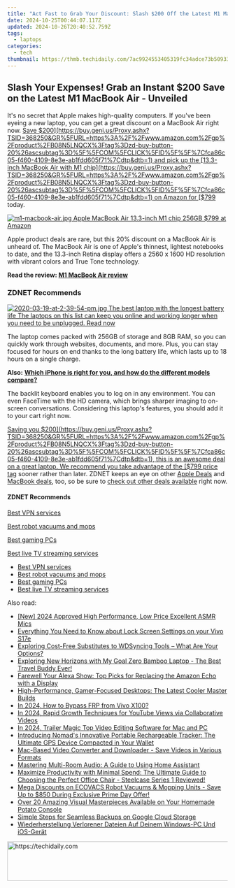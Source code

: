 ```yaml
---
title: "Act Fast to Grab Your Discount: Slash $200 Off the Latest M1 MacBook Air as Featured by ZDNET"
date: 2024-10-25T00:44:07.117Z
updated: 2024-10-26T20:40:52.759Z
tags:
  - laptops
categories:
  - tech
thumbnail: https://thmb.techidaily.com/7ac9924553405319fc34adce73b50933080c4e0b7ab947e877cf6636c606146d.jpg
---
```


## Slash Your Expenses! Grab an Instant $200 Save on the Latest M1 MacBook Air - Unveiled

It's no secret that Apple makes high-quality computers. If you've been eyeing a new laptop, you can get a great discount on a MacBook Air right now. [Save $200](https://buy.geni.us/Proxy.ashx?TSID=368250&GR%5FURL=https%3A%2F%2Fwww.amazon.com%2Fgp%2Fproduct%2FB08N5LNQCX%3Ftag%3Dzd-buy-button-20%26ascsubtag%3D%5F%5FCOM%5FCLICK%5FID%5F%5F%7Cfca86c05-f460-4109-8e3e-ab1fdd605f71%7Cdtp&dtb=1) and pick up the [13.3-inch MacBook Air with M1 chip](https://buy.geni.us/Proxy.ashx?TSID=368250&GR%5FURL=https%3A%2F%2Fwww.amazon.com%2Fgp%2Fproduct%2FB08N5LNQCX%3Ftag%3Dzd-buy-button-20%26ascsubtag%3D%5F%5FCOM%5FCLICK%5FID%5F%5F%7Cfca86c05-f460-4109-8e3e-ab1fdd605f71%7Cdtp&dtb=1) on Amazon for [$799](https://buy.geni.us/Proxy.ashx?TSID=368250&GR%5FURL=https%3A%2F%2Fwww.amazon.com%2Fgp%2Fproduct%2FB08N5LNQCX%3Ftag%3Dzd-buy-button-20%26ascsubtag%3D%5F%5FCOM%5FCLICK%5FID%5F%5F%7Cfca86c05-f460-4109-8e3e-ab1fdd605f71%7Cdtp&dtb=1) today.

[![m1-macbook-air.jpg](https://www.zdnet.com/a/img/resize/81407d652bb212878c6d436f9044a0992f98239d/2022/10/19/ffc7205c-a515-4fc3-b4e1-e8021ee980bb/m1-macbook-air.jpg?auto=webp&fit=crop&height=172.5&width=294) Apple MacBook Air 13.3-inch M1 chip 256GB $799 at Amazon](https://buy.geni.us/Proxy.ashx?TSID=368250&GR%5FURL=https%3A%2F%2Fwww.amazon.com%2Fgp%2Fproduct%2FB08N5LNQCX%3Ftag%3Dzd-buy-button-20%26ascsubtag%3D%5F%5FCOM%5FCLICK%5FID%5F%5F%7Cfca86c05-f460-4109-8e3e-ab1fdd605f71%7Cdtp&dtb=1)

Apple product deals are rare, but this 20% discount on a MacBook Air is unheard of. The MacBook Air is one of Apple's thinnest, lightest notebooks to date, and the 13.3-inch Retina display offers a 2560 x 1600 HD resolution with vibrant colors and True Tone technology.

**Read the review: [M1 MacBook Air review](https://www.zdnet.com/article/m1-macbook-air-long-term-review/)**

### **ZDNET** Recommends

[![2020-03-19-at-2-39-54-pm.jpg](https://www.zdnet.com/a/img/resize/80ba392bacc4388899c436d9acd4d00f04d5645c/2020/03/19/ff6c9504-c35e-4cb6-a83c-f51c18669916/2020-03-19-at-2-39-54-pm.jpg?auto=webp&fit=crop&frame=1&height=238.5&width=459) The best laptop with the longest battery life The laptops on this list can keep you online and working longer when you need to be unplugged.  Read now](https://www.zdnet.com/article/best-battery-life-laptop/)

The laptop comes packed with 256GB of storage and 8GB RAM, so you can quickly work through websites, documents, and more. Plus, you can stay focused for hours on end thanks to the long battery life, which lasts up to 18 hours on a single charge. 

**Also:** [**Which iPhone is right for you, and how do the different models compare?**](https://www.zdnet.com/article/best-iphone/)

The backlit keyboard enables you to log on in any environment. You can even FaceTime with the HD camera, which brings sharper imaging to on-screen conversations. Considering this laptop's features, you should add it to your cart right now.

[Saving you $200](https://buy.geni.us/Proxy.ashx?TSID=368250&GR%5FURL=https%3A%2F%2Fwww.amazon.com%2Fgp%2Fproduct%2FB08N5LNQCX%3Ftag%3Dzd-buy-button-20%26ascsubtag%3D%5F%5FCOM%5FCLICK%5FID%5F%5F%7Cfca86c05-f460-4109-8e3e-ab1fdd605f71%7Cdtp&dtb=1), this is an awesome deal on a great laptop. We recommend you take advantage of the [$799 price tag](https://buy.geni.us/Proxy.ashx?TSID=368250&GR%5FURL=https%3A%2F%2Fwww.amazon.com%2Fgp%2Fproduct%2FB08N5LNQCX%3Ftag%3Dzd-buy-button-20%26ascsubtag%3D%5F%5FCOM%5FCLICK%5FID%5F%5F%7Cfca86c05-f460-4109-8e3e-ab1fdd605f71%7Cdtp&dtb=1) sooner rather than later. ZDNET keeps an eye on other [Apple Deals](https://www.zdnet.com/article/apple-best-holiday-deals-2022/) and [MacBook deals](https://www.zdnet.com/article/best-macbook-deals/), too, so be sure to [check out other deals available](https://www.zdnet.com/article/best-macbook-deals/) right now.

#### **ZDNET** Recommends

[Best VPN services](https://www.zdnet.com/article/best-vpn/ "Best VPN services")

[Best robot vacuums and mops](https://www.zdnet.com/article/best-robot-vacuum-mop/ "Best robot vacuums and mops")

[Best gaming PCs](https://www.zdnet.com/article/best-gaming-pc/ "Best gaming PCs")

[Best live TV streaming services](https://www.zdnet.com/article/best-live-tv-streaming-service/ "Best live TV streaming services")

* [Best VPN services](https://www.zdnet.com/article/best-vpn/ "Best VPN services")
* [Best robot vacuums and mops](https://www.zdnet.com/article/best-robot-vacuum-mop/ "Best robot vacuums and mops")
* [Best gaming PCs](https://www.zdnet.com/article/best-gaming-pc/ "Best gaming PCs")
* [Best live TV streaming services](https://www.zdnet.com/article/best-live-tv-streaming-service/ "Best live TV streaming services")

<ins class="adsbygoogle"
     style="display:block"
     data-ad-format="autorelaxed"
     data-ad-client="ca-pub-7571918770474297"
     data-ad-slot="1223367746"></ins>

<ins class="adsbygoogle"
     style="display:block"
     data-ad-client="ca-pub-7571918770474297"
     data-ad-slot="8358498916"
     data-ad-format="auto"
     data-full-width-responsive="true"></ins>

<span class="atpl-alsoreadstyle">Also read:</span>
<div><ul>
<li><a href="https://fox-cloud.techidaily.com/new-2024-approved-high-performance-low-price-excellent-asmr-mics/"><u>[New] 2024 Approved High Performance, Low Price Excellent ASMR Mics</u></a></li>
<li><a href="https://android-unlock.techidaily.com/everything-you-need-to-know-about-lock-screen-settings-on-your-vivo-s17e-by-drfone-android/"><u>Everything You Need to Know about Lock Screen Settings on your Vivo S17e</u></a></li>
<li><a href="https://win-news.techidaily.com/exploring-cost-free-substitutes-to-wdsyncing-tools-what-are-your-options/"><u>Exploring Cost-Free Substitutes to WDSyncing Tools – What Are Your Options?</u></a></li>
<li><a href="https://hardware-reviews.techidaily.com/exploring-new-horizons-with-my-goal-zero-bamboo-laptop-the-best-travel-buddy-ever/"><u>Exploring New Horizons with My Goal Zero Bamboo Laptop - The Best Travel Buddy Ever!</u></a></li>
<li><a href="https://hardware-reviews.techidaily.com/farewell-your-alexa-show-top-picks-for-replacing-the-amazon-echo-with-a-display/"><u>Farewell Your Alexa Show: Top Picks for Replacing the Amazon Echo with a Display</u></a></li>
<li><a href="https://hardware-reviews.techidaily.com/high-performance-gamer-focused-desktops-the-latest-cooler-master-builds/"><u>High-Performance, Gamer-Focused Desktops: The Latest Cooler Master Builds</u></a></li>
<li><a href="https://bypass-frp.techidaily.com/in-2024-how-to-bypass-frp-from-vivo-x100-by-drfone-android/"><u>In 2024, How to Bypass FRP from Vivo X100?</u></a></li>
<li><a href="https://youtube-stream.techidaily.com/in-2024-rapid-growth-techniques-for-youtube-views-via-collaborative-videos/"><u>In 2024, Rapid Growth Techniques for YouTube Views via Collaborative Videos</u></a></li>
<li><a href="https://smart-video-editing.techidaily.com/in-2024-trailer-magic-top-video-editing-software-for-mac-and-pc/"><u>In 2024, Trailer Magic Top Video Editing Software for Mac and PC</u></a></li>
<li><a href="https://hardware-reviews.techidaily.com/introducing-nomads-innovative-portable-rechargeable-tracker-the-ultimate-gps-device-compacted-in-your-wallet/"><u>Introducing Nomad's Innovative Portable Rechargeable Tracker: The Ultimate GPS Device Compacted in Your Wallet</u></a></li>
<li><a href="https://win-help.techidaily.com/mac-based-video-converter-and-downloader-save-videos-in-various-formats/"><u>Mac-Based Video Converter and Downloader - Save Videos in Various Formats</u></a></li>
<li><a href="https://hardware-reviews.techidaily.com/mastering-multi-room-audio-a-guide-to-using-home-assistant/"><u>Mastering Multi-Room Audio: A Guide to Using Home Assistant</u></a></li>
<li><a href="https://hardware-reviews.techidaily.com/maximize-productivity-with-minimal-spend-the-ultimate-guide-to-choosing-the-perfect-office-chair-steelcase-series-1-reviewed/"><u>Maximize Productivity with Minimal Spend: The Ultimate Guide to Choosing the Perfect Office Chair - Steelcase Series 1 Reviewed!</u></a></li>
<li><a href="https://hardware-reviews.techidaily.com/mega-discounts-on-ecovacs-robot-vacuums-and-mopping-units-save-up-to-850-during-exclusive-prime-day-offer/"><u>Mega Discounts on ECOVACS Robot Vacuums & Mopping Units - Save Up to $850 During Exclusive Prime Day Offer!</u></a></li>
<li><a href="https://hardware-reviews.techidaily.com/over-20-amazing-visual-masterpieces-available-on-your-homemade-potato-console/"><u>Over 20 Amazing Visual Masterpieces Available on Your Homemade Potato Console</u></a></li>
<li><a href="https://discover-data.techidaily.com/simple-steps-for-seamless-backups-on-google-cloud-storage/"><u>Simple Steps for Seamless Backups on Google Cloud Storage</u></a></li>
<li><a href="https://win-marvelous.techidaily.com/wiederherstellung-verlorener-dateien-auf-deinem-windows-pc-und-ios-gerat/"><u>Wiederherstellung Verlorener Dateien Auf Deinem Windows-PC Und iOS-Gerät</u></a></li>
</ul></div>

<!-- affiliate ads begin -->
<a href="https://appsumo.8odi.net/c/5597632/2100529/7443" target="_top" id="2100529">
  <img src="//a.impactradius-go.com/display-ad/7443-2100529" border="0" alt="https://techidaily.com" width="728" height="90"/>
</a>
<img height="0" width="0" src="https://appsumo.8odi.net/i/5597632/2100529/7443" style="position:absolute;visibility:hidden;" border="0" />
<!-- affiliate ads end -->


